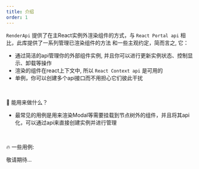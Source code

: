 ```yaml
---
title: 介绍
order: 1
---
```


`RenderApi` 提供了在主React实例外渲染组件的方式，与 `React Portal api` 相比，此库提供了一系列管理已渲染组件的方法
和一些主观约定，简而言之, 它：

* 通过简洁的api管理你的外部组件实例, 并且你可以进行更新实例状态、控制显示、卸载等操作
* 渲染的组件在react上下文中, 所以 `React Context api` 是可用的
* 单例，你可以创建多个api接口而不用担心它们彼此干扰

<br />

🤔 能用来做什么？

* 最常见的用例是用来渲染Modal等需要挂载到节点树外的组件，并且将其api化，可以通过api来直接创建实例并进行管理

<br />

🔥 一些用例:

敬请期待...
